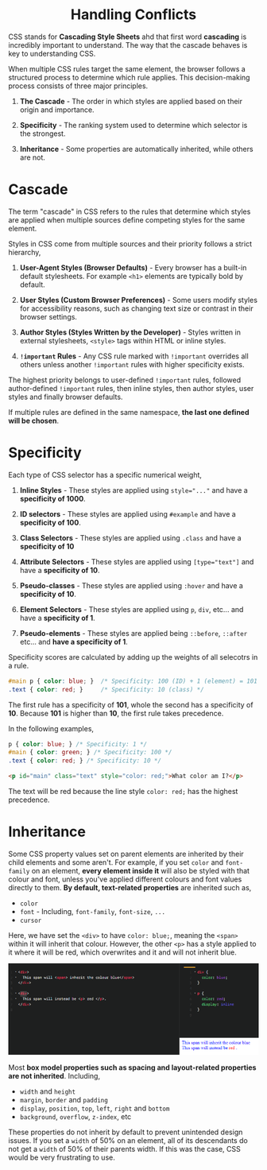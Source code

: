 <div align="center">
  <h1> Handling Conflicts </h1>
</div>

CSS stands for **Cascading Style Sheets** ahd that first word **cascading** is incredibly important to understand. The way that the cascade behaves is key to understanding CSS.

When multiple CSS rules target the same element, the browser follows a structured process to determine which rule applies. This decision-making process consists of three major principles.

1. **The Cascade** - The order in which styles are applied based on their origin and importance.

2. **Specificity** - The ranking system used to determine which selector is the strongest.

3. **Inheritance** - Some properties are automatically inherited, while others are not.

# Cascade

The term "cascade" in CSS refers to the rules that determine which styles are applied when multiple sources define competing styles for the same element.

Styles in CSS come from multiple sources and their priority follows a strict hierarchy,

1. **User-Agent Styles (Browser Defaults)** - Every browser has a built-in default stylesheets. For example `<h1>` elements are typically bold by default.

2. **User Styles (Custom Browser Preferences)** - Some users modify styles for accessibility reasons, such as changing text size or contrast in their browser settings.

3. **Author Styles (Styles Written by the Developer)** - Styles written in external stylesheets, `<style>` tags within HTML or inline styles.

4. **`!important` Rules** - Any CSS rule marked with `!important` overrides all others unless another `!important` rules with higher specificity exists.

The highest priority belongs to user-defined `!important` rules, followed author-defined `!important` rules, then inline styles, then author styles, user styles and finally browser defaults. 

If multiple rules are defined in the same namespace, **the last one defined will be chosen**.

# Specificity

Each type of CSS selector has a specific numerical weight,

1. **Inline Styles** - These styles are applied using `style="..."` and have a **specificity of 1000**.

2. **ID selectors** - These styles are applied using `#example` and have a **specificity of 100**.

3. **Class Selectors** -  These styles are applied using `.class` and have a **specificity of 10**

4. **Attribute Selectors** - These styles are applied using `[type="text"]` and have a **specificity of 10**.

5. **Pseudo-classes** - These styles are applied using `:hover` and have a **specificity of 10**.

6. **Element Selectors** - These styles are applied using `p`, `div`, etc... and have a **specificity of 1**.

7. **Pseudo-elements** - These styles are applied being `::before`, `::after` etc... and **have a specificity of 1**.


Specificity scores are calculated by adding up the weights of all selecotrs in a rule.

```CSS
#main p { color: blue; }  /* Specificity: 100 (ID) + 1 (element) = 101 */
.text { color: red; }     /* Specificity: 10 (class) */
```

The first rule has a specificity of **101**, whole the second has a specificity of **10**. Because **101** is higher than **10**, the first rule takes precedence.

In the following examples,


```CSS
p { color: blue; } /* Specificity: 1 */
#main { color: green; } /* Specificity: 100 */
.text { color: red; } /* Specificity: 10 */
```

```HTML
<p id="main" class="text" style="color: red;">What color am I?</p>
```

The text will be red because the line style `color: red;` has the highest precedence.

# Inheritance

Some CSS property values set on parent elements are inherited by their child elements and some aren't. For example, if you set `color` and `font-family` on an element, **every element inside it** will also be styled with that colour and font, unless you've applied different colours and font values directly to them. **By default, text-related properties** are inherited such as,

- `color`
- `font` - Including, `font-family`, `font-size`, `...`
- `cursor`

Here, we have set the `<div>` to have `color: blue;`, meaning the `<span>` within it will inherit that colour. However, the other `<p>` has a style applied to it where it will be red, which overwrites and it and will not inherit blue.

<div align="center">
  <img src="./images/12.png">
</div>

Most **box model properties such as spacing and layout-related properties are not inherited**. Including,

- `width` and `height`
- `margin`, `border` and `padding`
- `display`, `position`, `top`, `left`, `right` and `bottom`
- `background`, `overflow`, `z-index`, etc


These properties do not inherit by default to prevent unintended design issues. If you set a `width` of 50% on an element, all of its descendants do not get a `width` of 50% of their parents width. If this was the case, CSS would be very frustrating to use.